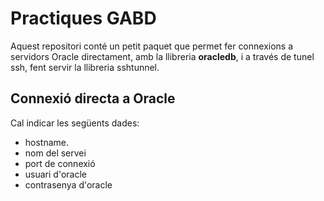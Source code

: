 # Practiques GABD
Aquest repositori conté un petit paquet que permet fer connexions a servidors Oracle directament, amb la llibreria __oracledb__, i a través de tunel ssh, fent servir la llibreria sshtunnel.

## Connexió directa a Oracle
Cal indicar les següents dades:
- hostname.
- nom del servei
- port de connexió
- usuari d'oracle
- contrasenya d'oracle
